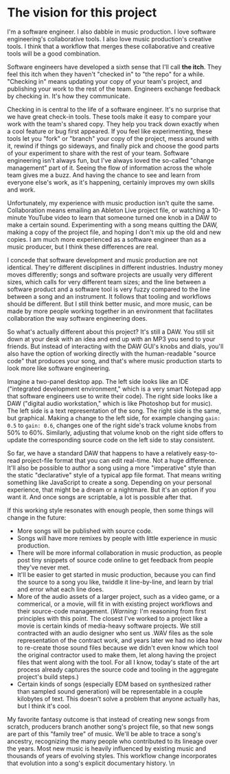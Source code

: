 # The vision for this project

I'm a software engineer. I also dabble in music production. I love software
engineering's collaborative tools. I also love music production's creative
tools. I think that a workflow that merges these collaborative and creative
tools will be a good combination.

Software engineers have developed a sixth sense that I'll call **the itch**.
They feel this itch when they haven't "checked in" to "the repo" for a while.
"Checking in" means updating your copy of your team's project, and publishing
your work to the rest of the team. Engineers exchange feedback by checking in.
It's how they communicate.

Checking in is central to the life of a software engineer. It's no surprise that
we have great check-in tools. These tools make it easy to compare your work with
the team's shared copy. They help you track down exactly when a cool feature or
bug first appeared. If you feel like experimenting, these tools let you "fork"
or "branch" your copy of the project, mess around with it, rewind if things go
sideways, and finally pick and choose the good parts of your experiment to share
with the rest of your team. Software engineering isn't always fun, but I've
always loved the so-called "change management" part of it. Seeing the flow of
information across the whole team gives me a buzz. And having the chance to see
and learn from everyone else's work, as it's happening, certainly improves my
own skills and work.

Unfortunately, my experience with music production isn't quite the same.
Collaboration means emailing an Ableton Live project file, or watching a
10-minute YouTube video to learn that someone turned one knob in a DAW to make a
certain sound. Experimenting with a song means quitting the DAW, making a copy
of the project file, and hoping I don't mix up the old and new copies. I am much
more experienced as a software engineer than as a music producer, but I think
these differences are real.

I concede that software development and music production are not identical.
They're different disciplines in different industries. Industry money moves
differently; songs and software projects are usually very different sizes, which
calls for very different team sizes; and the line between a software product and
a software tool is very fuzzy compared to the line between a song and an
instrument. It follows that tooling and workflows should be different. But I
still think better music, and more music, can be made by more people working
together in an environment that facilitates collaboration the way software
engineering does.

So what's actually different about this project? It's still a DAW. You still sit
down at your desk with an idea and end up with an MP3 you send to your friends.
But instead of interacting with the DAW GUI's knobs and dials, you'll also have
the option of working directly with the human-readable "source code" that
produces your song, and that's where music production starts to look more like
software engineering.

Imagine a two-panel desktop app. The left side looks like an IDE ("integrated
development environment," which is a very smart Notepad app that software
engineers use to write their code). The right side looks like a DAW ("digital
audio workstation," which is like Photoshop but for music). The left side is a
text representation of the song. The right side is the same, but graphical.
Making a change to the left side, for example changing `gain: 0.5` to `gain:
0.6`, changes one of the right side's track volume knobs from 50% to 60%.
Similarly, adjusting that volume knob on the right side offers to update the
corresponding source code on the left side to stay consistent.

So far, we have a standard DAW that happens to have a relatively easy-to-read
project-file format that you can edit real-time. Not a huge difference. It'll
also be possible to author a song using a more "imperative" style than the
static "declarative" style of a typical app file format. That means writing
something like JavaScript to create a song. Depending on your personal
experience, that might be a dream or a nightmare. But it's an option if you want
it. And once songs are scriptable, a lot is possible after that.

If this working style resonates with enough people, then some things will change
in the future:

- More songs will be published with source code.
- Songs will have more remixes by people with little experience in music
  production.
- There will be more informal collaboration in music production, as people post
  tiny snippets of source code online to get feedback from people they've never
  met.
- It'll be easier to get started in music production, because you can find the
  source to a song you like, twiddle it line-by-line, and learn by trial and
  error what each line does.
- More of the audio assets of a larger project, such as a video game, or a
  commerical, or a movie, will fit in with existing project workflows and their
  source-code management. (*Warning:* I'm reasoning from first principles with
  this point. The closest I've worked to a project like a movie is certain kinds
  of media-heavy software projects. We still contracted with an audio designer
  who sent us .WAV files as the sole representation of the contract work, and
  years later we had no idea how to re-create those sound files because we
  didn't even know which tool the original contractor used to make them, let
  along having the project files that went along with the tool. For all I know,
  today's state of the art process already captures the source code and tooling
  in the aggregate project's build steps.)
- Certain kinds of songs (especially EDM based on synthesized rather than
  sampled sound generation) will be representable in a couple kilobytes of text.
  This doesn't solve a problem that anyone actually has, but I think it's cool.

My favorite fantasy outcome is that instead of creating new songs from scratch,
producers branch another song's project file, so that new songs are part of this
"family tree" of music. We'll be able to trace a song's ancestry, recognizing
the many people who contributed to its lineage over the years. Most new music is
heavily influenced by existing music and thousands of years of evolving styles.
This workflow change incorporates that evolution into a song's explicit
documentary history.
\n
